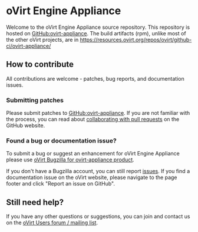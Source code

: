 # oVirt Engine Appliance

Welcome to the oVirt Engine Appliance source repository.
This repository is hosted on [GitHub:ovirt-appliance](https://github.com/oVirt/ovirt-appliance).
The build artifacts (rpm), unlike most of the other oVirt projects, are in https://resources.ovirt.org/repos/ovirt/github-ci/ovirt-appliance/

## How to contribute

All contributions are welcome - patches, bug reports, and documentation issues.

### Submitting patches

Please submit patches to [GitHub:ovirt-appliance](https://github.com/oVirt/ovirt-appliance).
If you are not familiar with the process, you can read about [collaborating with pull requests](https://docs.github.com/en/pull-requests/collaborating-with-pull-requests/proposing-changes-to-your-work-with-pull-requests) on the GitHub website.

### Found a bug or documentation issue?

To submit a bug or suggest an enhancement for oVirt Engine Appliance please use
[oVirt Bugzilla for ovirt-appliance product](https://bugzilla.redhat.com/enter_bug.cgi?product=ovirt-appliance).


If you don't have a Bugzilla account, you can still report [issues](https://github.com/oVirt/ovirt-appliance/issues). If you find a documentation issue on the oVirt website, please navigate to the page footer and click "Report an issue on GitHub".

## Still need help?

If you have any other questions or suggestions, you can join and contact us on the [oVirt Users forum / mailing list](https://lists.ovirt.org/admin/lists/users.ovirt.org/).
